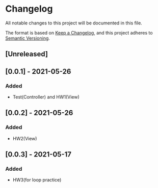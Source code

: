 # Changelog
All notable changes to this project will be documented in this file.

The format is based on [Keep a Changelog](https://keepachangelog.com/en/1.0.0/),
and this project adheres to [Semantic Versioning](https://semver.org/spec/v2.0.0.html).

## [Unreleased]

## [0.0.1] - 2021-05-26
### Added
- Test(Controller) and HW1(View)

## [0.0.2] - 2021-05-26
### Added
- HW2(View)

## [0.0.3] - 2021-05-17
### Added
- HW3(for loop practice)
